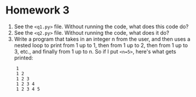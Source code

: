 # Homework 3

1. See the `<q1.py>` file. Without running the code, what does this code do?
1. See the `<q2.py>` file. Without running the code, what does it do?
1. Write a program that takes in an integer n from the user, and then uses a nested loop to print from 1 up to 1, then from 1 up to 2, then from 1 up to 3, etc., and finally from 1 up to n. So if I put `<n=5>`, here's what gets printed:
```
    1
    1 2
    1 2 3
    1 2 3 4
    1 2 3 4 5
```